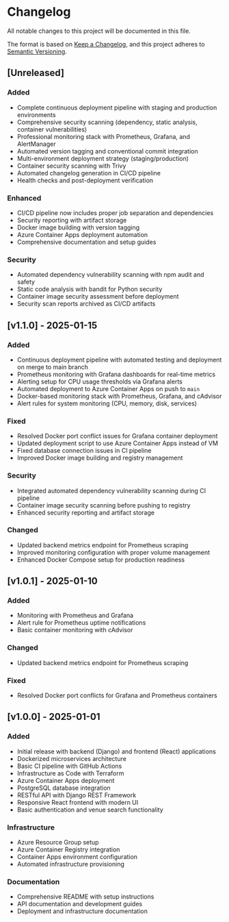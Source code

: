 # Changelog

All notable changes to this project will be documented in this file.

The format is based on [Keep a Changelog](https://keepachangelog.com/en/1.0.0/),
and this project adheres to [Semantic Versioning](https://semver.org/spec/v2.0.0.html).

## [Unreleased]

### Added
- Complete continuous deployment pipeline with staging and production environments
- Comprehensive security scanning (dependency, static analysis, container vulnerabilities)
- Professional monitoring stack with Prometheus, Grafana, and AlertManager
- Automated version tagging and conventional commit integration
- Multi-environment deployment strategy (staging/production)
- Container security scanning with Trivy
- Automated changelog generation in CI/CD pipeline
- Health checks and post-deployment verification

### Enhanced
- CI/CD pipeline now includes proper job separation and dependencies
- Security reporting with artifact storage
- Docker image building with version tagging
- Azure Container Apps deployment automation
- Comprehensive documentation and setup guides

### Security
- Automated dependency vulnerability scanning with npm audit and safety
- Static code analysis with bandit for Python security
- Container image security assessment before deployment
- Security scan reports archived as CI/CD artifacts

## [v1.1.0] - 2025-01-15

### Added
- Continuous deployment pipeline with automated testing and deployment on merge to main branch
- Prometheus monitoring with Grafana dashboards for real-time metrics
- Alerting setup for CPU usage thresholds via Grafana alerts
- Automated deployment to Azure Container Apps on push to `main`
- Docker-based monitoring stack with Prometheus, Grafana, and cAdvisor
- Alert rules for system monitoring (CPU, memory, disk, services)

### Fixed
- Resolved Docker port conflict issues for Grafana container deployment
- Updated deployment script to use Azure Container Apps instead of VM
- Fixed database connection issues in CI pipeline
- Improved Docker image building and registry management

### Security
- Integrated automated dependency vulnerability scanning during CI pipeline
- Container image security scanning before pushing to registry
- Enhanced security reporting and artifact storage

### Changed
- Updated backend metrics endpoint for Prometheus scraping
- Improved monitoring configuration with proper volume management
- Enhanced Docker Compose setup for production readiness

## [v1.0.1] - 2025-01-10

### Added
- Monitoring with Prometheus and Grafana
- Alert rule for Prometheus uptime notifications
- Basic container monitoring with cAdvisor

### Changed
- Updated backend metrics endpoint for Prometheus scraping

### Fixed
- Resolved Docker port conflicts for Grafana and Prometheus containers

## [v1.0.0] - 2025-01-01

### Added
- Initial release with backend (Django) and frontend (React) applications
- Dockerized microservices architecture
- Basic CI pipeline with GitHub Actions
- Infrastructure as Code with Terraform
- Azure Container Apps deployment
- PostgreSQL database integration
- RESTful API with Django REST Framework
- Responsive React frontend with modern UI
- Basic authentication and venue search functionality

### Infrastructure
- Azure Resource Group setup
- Azure Container Registry integration
- Container Apps environment configuration
- Automated infrastructure provisioning

### Documentation
- Comprehensive README with setup instructions
- API documentation and development guides
- Deployment and infrastructure documentation